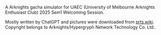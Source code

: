 A Arknights gacha simulator for UAEC (University of Melbourne Arknights Enthusiast Club) 2025 Sem1 Welcoming Session.

Mostly written by ChatGPT and pictures were downloaded from [prts.wiki](prts.wiki). Copyright belongs to Arknights/Hypergryph Network Technology Co. Ltd..

